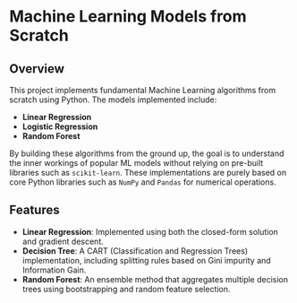 # Machine Learning Models from Scratch

## Overview

This project implements fundamental Machine Learning algorithms from scratch using Python. The models implemented include:

- **Linear Regression**
- **Logistic Regression**
- **Random Forest**

By building these algorithms from the ground up, the goal is to understand the inner workings of popular ML models without relying on pre-built libraries such as `scikit-learn`. These implementations are purely based on core Python libraries such as `NumPy` and `Pandas` for numerical operations.

## Features

- **Linear Regression**: Implemented using both the closed-form solution and gradient descent.
- **Decision Tree**: A CART (Classification and Regression Trees) implementation, including splitting rules based on Gini impurity and Information Gain.
- **Random Forest**: An ensemble method that aggregates multiple decision trees using bootstrapping and random feature selection.
